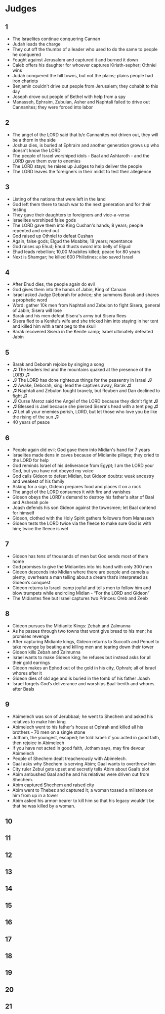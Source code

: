 # Judges

## 1
- The Israelites continue conquering Cannan
- Judah leads the charge
- They cut off the thumbs of a leader who used to do the same to people he conquered
- Fought against Jerusalem and captured it and burned it down
- Caleb offers his daughter for whoever captures Kiriath-sepher; Othniel wins
- Judah conquered the hill towns, but not the plains; plains people had iron chariots
- Benjamin couldn't drive out people from Jerusalem; they cohabit to this day
- Joseph drove out people of Bethel with help from a spy
- Manasseh, Ephraim, Zubulan, Asher and Naphtali failed to drive out Cannanites; they were forced into labor

## 2

- The angel of the LORD said that b/c Cannanites not driven out, they will be a thorn in the side
- Joshua dies, is buried at Ephraim and another generation grows up who doesn't know the LORD
- The people of Israel worshiped idols - Baal and Ashtaroth - and the LORD gave them over to enemies
- The LORD stays; he raises up Judges to help deliver the people
- The LORD leaves the foreigners in their midst to test their allegience

## 3

- Listing of the nations that were left in the land
- God left them there to teach war to the next generation and for their testing
- They gave their daughters to foreigners and vice-a-versa
- Israelites worshiped false gods
- The LORD gave them into King Cushan's hands; 8 years; people repented and cried out
- God raised up Othniel to defeat Cushan
- Again, false gods; Elgud the Moabite; 18 years; repentance
- God raises up Ehud; Ehud thusts sword into belly of Elgud
- Ehud leads rebellion; 10,00 Moabites killed; peace for 80 years
- Next is Shamgar; he killed 600 Philistines; also saved Israel

## 4

- After Ehud dies, the people again do evil
- God gives them into the hands of Jabin, King of Canaan
- Israel asked Judge Deborah for advice; she summons Barak and shares a prophetic word
- Word: gather 10k men from Naphtali and Zebulon to fight Sisera, general of Jabin; Sisera will lose
- Barak and his men defeat Sisera's army but Sisera flees
- Sisera fled to a Kenite's wife and she tricked him into staying in her tent and killed him with a tent peg to the skull
- Barak recovered Sisera in the Kenite camp; Israel ultimately defeated Jabin

## 5

- Barak and Deborah rejoice by singing a song
- ♫ The leaders led and the mountains quaked at the presence of the LORD ♫
- ♫ The LORD has done righteous things for the peasentry in Israel ♫
- ♫ Awake, Deborah, sing; lead the captives away, Barak ♫
- ♫ Naphtali and Zebulon fought bravely, but Reuben and Dan declined to fight ♫
- ♫ Curse Meroz said the Angel of the LORD because they didn't fight ♫
- ♫ Blessed is Jael because she pierced Sisera's head with a tent peg ♫
- ♫ Let all your enemies perish, LORD, but let those who love you be like the rising of the sun ♫
- 40 years of peace

## 6

- People again did evil; God gave them into Midian's hand for 7 years
- Israelites made dens in caves because of Midianite pillage; they cried to the LORD for help
- God reminds Israel of his deliverance from Egypt; I am the LORD your God, but you have not obeyed my voice
- God calls Gideon to defeat Midian, but Gideon doubts: weak ancestry and weakest of his family
- Asking for a sign, Gideon prepares food and places it on a rock
- The angel of the LORD consumes it with fire and vanishes
- Gideon obeys the LORD's demand to destroy his father's altar of Baal and Asherah pole
- Joash defends his son Gideon against the townsmen; let Baal contend for himself
- Gideon, clothed with the Holy Spirit gathers followers from Manasseh
- Gideon tests the LORD twice via the fleece to make sure God is with him; twice the fleece is wet

## 7

- Gideon has tens of thousands of men but God sends most of them home
- God promises to give the Midianites into his hand with only 300 men
- Gideon descends into Midian where there are people and camels a plenty; overhears a man telling about a dream that’s interpreted as Gideon’s conquest
- Gideon returns to Israeli camp joyful and tells men to follow him and blow trumpets while encircling Midian - “For the LORD and Gideon”
- The Midiantes flee but Israel captures two Princes: Oreb and Zeeb

## 8

- Gideon pursues the Midianite Kings: Zebah and Zalmunna
- As he passes through two towns that wont give bread to his men; he promises revenge
- After capturing Midiante kings, Gideon returns to Succoth and Penuel to take revenge by beating and killing men and tearing down their tower
- Gideon kills Zebah and Zalmunna
- Israel wants to make Gideon king; he refuses but instead asks for all their gold earrings
- Gideon makes an Ephod out of the gold in his city, Ophrah; all of Israel whores after it
- Gideon dies of old age and is buried in the tomb of his father Joash
- Israel forgets God’s deliverance and worships Baal-berith and whores after Baals

## 9

- Abimelech was son of Jerubbaal; he went to Shechem and asked his relatives to make him king
- Abimelech went to his father's house at Ophrah and killed all his brothers - 70 men on a single stone
- Jotham, the youngest, escaped; he told Israel: if you acted in good faith, then rejoice in Abimelech
- If you have not acted in good faith, Jotham says, may fire devour Abimelech
- People of Shechem dealt treacherously with Abimelech.
- Gaal asks why Shechem is serving Abim; Gaal wants to overthrow him
- City ruler Zebul gets upset and secretly tells Abim about Gaal’s plot
- Abim ambushed Gaal and he and his relatives were driven out from Shechem.
- Abim captured Shechem and raised city
- Abim went to Thebez and captured it; a woman tossed a millstone on him from up in a tower
- Abim asked his armor-bearer to kill him so that his legacy wouldn’t be that he was killed by a woman.


## 10

## 11

## 12

## 13

## 14

## 15

## 16

## 17

## 18

## 19

## 20

## 21
